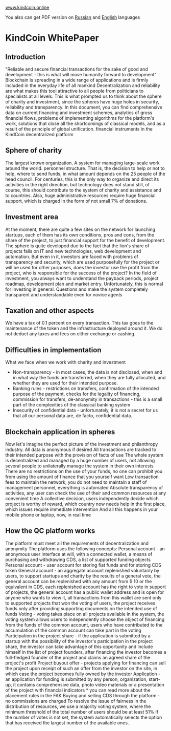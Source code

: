 www.kindcoin.online

You also can get PDF version on [Russian](https://github.com/KindCoin/whitepaper/blob/main/pdf/whitepaper_ru.pdf) and [English](https://github.com/KindCoin/whitepaper/blob/main/pdf/whitepaper_en.pdf) languages

# KindCoin WhitePaper

## Introduction
"Reliable and secure financial transactions for the sake of good and development - this is what will move humanity forward to development"
Blockchain is spreading in a wide range of applications and is firmly included in the everyday life of all mankind
Decentralization and reliability are what makes this tool attractive to all people from politicians to specialists at all levels.
This is what prompted us to think about the sphere of charity and investment, since the spheres have huge holes in security, reliability and transparency.
 In this document, you can find comprehensive data on current financing and investment schemes, analytics of gross financial flows, problems of implementing algorithms for the platform's work, solutions that close all the shortcomings of classical models, and as a result of the principle of global unification. financial instruments in the KindCoin decentralized platform
 
## Sphere of charity
The largest known organization. A system for managing large-scale work around the world. personnel structure. That is, the decision to help or not to help, where to send funds, in what amount depends on the 25 people of the head council.
For centuries, this is the only way to organize and direct its activities in the right direction, but technology does not stand still, of course, this should contribute to the system of charity and assistance and to countries.
Also, huge administrative resources require huge financial support, which is charged in the form of not small 7% of donations.

## Investment area
At the moment, there are quite a few sites on the network for launching startups, each of them has its own conditions, pros and cons, from the share of the project, to just financial support for the benefit of development. The sphere is quite developed due to the fact that the lion's share of projects falls on IT and new technologies, web development and automation. But even in it, investors are faced with problems of transparency and security, which are used purposefully for the project or will be used for other purposes, does the investor use the profit from the project, who is responsible for the success of the project? In the field of investment, you always want to understand the payback periods, project roadmap, development plan and market entry. Unfortunately, this is normal for investing in general. Questions and make the system completely transparent and understandable even for novice agents

## Taxation and other aspects
We have a tax of 0.1 percent on every transaction. This tax goes to the maintenance of the token and the infrastructure deployed around it. We do not deduct any taxes and fees on either exchange or cashing.
 
## Difficulties in implementation
What we face when we work with charity and investment
* Non-transparency - in most cases, the data is not disclosed, when and in what way the funds are transferred, when they are fully allocated, and whether they are used for their intended purpose.
* Banking rules - restrictions on transfers, confirmation of the intended purpose of the payment, checks for the legality of financing, commission for transfers, de-anonymity in transactions - this is a small part of the complexities of the classical banking system
* Insecurity of confidential data - unfortunately, it is not a secret for us that all our personal data are, de facto, confidential data.

## Blockchain application in spheres
Now let's imagine the perfect picture of the investment and philanthropy industry.
All data is anonymous if desired
All transactions are tracked to their intended purpose with the provision of facts of use
The whole system is decentralized and managed by a huge number of users, not allowing several people to unilaterally manage the system in their own interests
There are no restrictions on the use of your funds, no one can prohibit you from using the amount of finance that you yourself want
Low transaction fees to maintain the network, you do not need to maintain a staff of management personnel, everything is automated
Absolute transparency of activities, any user can check the use of their and common resources at any convenient time
A collective decision, users independently decide which project is worthy of reward, which country now needs help in the first place, which issues require immediate intervention
And all this happens in your mobile phone or laptop, now, in real time
 
 
## How the QC platform works
The platform must meet all the requirements of decentralization and anonymity
The platform uses the following concepts:
Personal account - an anonymous user interface at will, with a connected wallet, a means of purchasing and withdrawing CDS, a list of supported funding objects
Personal account - user account for storing fiat funds and for storing CDS token
General account - an aggregate account replenished voluntarily by users, to support startups and charity by the results of a general vote, the general account can be replenished with any amount from $ 10 or the equivalent in CDS, each replenished account has the right to vote in support of projects, the general account has a public wallet address and is open for anyone who wants to view it, all transactions from this wallet are sent only to supported projects that won the voting of users, the project receives funds only after providing supporting documents on the intended use of funds
Voting - voting takes place on all projects available in the system, the voting system allows users to independently choose the object of financing from the funds of the common account, users who have contributed to the accumulation of the common account can take part in the voting
Participation in the project share - if the application is submitted by a startup with the possibility of the investor's participation in the project share, the investor can take advantage of this opportunity and include himself in the list of project founders, after financing the investor becomes a full-fledged founder of the project and claims an agreed share of the project's profit
Project buyout offer - projects applying for financing can sell the project upon receipt of such an offer from the investor on the site, in which case the project becomes fully owned by the investor
Application - an application for funding is submitted by any person, organization, start-up, it contains comprehensive data, photo video materials or a presentation of the project with financial indicators * you can read more about the placement rules in the FAK
Buying and selling CDS through the platform - no commissions are charged
To resolve the issue of fairness in the distribution of resources, we use a majority voting system, where the minimum threshold of the total number of users should be at least 51%
If the number of votes is not set, the system automatically selects the option that has received the largest number of the available ones.


